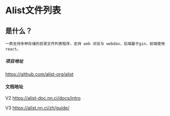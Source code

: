 # Alist文件列表

## 是什么？
`一款支持多种存储的目录文件列表程序，支持 web 浏览与 webdav，后端基于gin，前端使用react。`


##### 项目地址
https://github.com/alist-org/alist

#### 文档地址
V2 https://alist-doc.nn.ci/docs/intro

V3 https://alist.nn.ci/zh/guide/